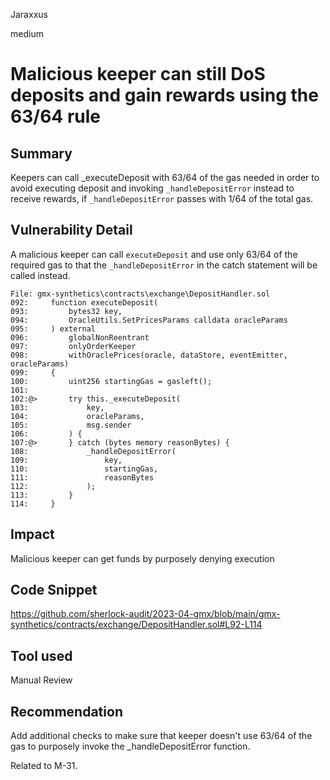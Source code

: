 Jaraxxus

medium

# Malicious keeper can still DoS deposits and gain rewards using the 63/64 rule

## Summary

Keepers can call _executeDeposit with 63/64 of the gas needed in order to avoid executing deposit and invoking `_handleDepositError` instead to receive rewards, if `_handleDepositError` passes with 1/64 of the total gas.

## Vulnerability Detail

A malicious keeper can call `executeDeposit` and use only 63/64 of the required gas to that the `_handleDepositError` in the catch statement will be called instead.

```solidity
File: gmx-synthetics\contracts\exchange\DepositHandler.sol
092:     function executeDeposit(
093:         bytes32 key,
094:         OracleUtils.SetPricesParams calldata oracleParams
095:     ) external
096:         globalNonReentrant
097:         onlyOrderKeeper
098:         withOraclePrices(oracle, dataStore, eventEmitter, oracleParams)
099:     {
100:         uint256 startingGas = gasleft();
101: 
102:@>       try this._executeDeposit(
103:             key,
104:             oracleParams,
105:             msg.sender
106:         ) {
107:@>       } catch (bytes memory reasonBytes) {
108:             _handleDepositError(
109:                 key,
110:                 startingGas,
111:                 reasonBytes
112:             );
113:         }
114:     }

```


## Impact

Malicious keeper can get funds by purposely denying execution

## Code Snippet

https://github.com/sherlock-audit/2023-04-gmx/blob/main/gmx-synthetics/contracts/exchange/DepositHandler.sol#L92-L114

## Tool used

Manual Review

## Recommendation

Add additional checks to make sure that keeper doesn't use 63/64 of the gas to purposely invoke the _handleDepositError function.

Related to M-31.
